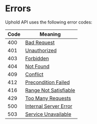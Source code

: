 # Errors

Uphold API uses the following error codes:

Code | Meaning
---- | --------------------------------------------------------------------------
400  | [Bad Request](https://tools.ietf.org/html/rfc7231#section-6.5.1)
401  | [Unauthorized](https://tools.ietf.org/html/rfc7235#section-3.1)
403  | [Forbidden](https://tools.ietf.org/html/rfc7231#section-6.5.3)
404  | [Not Found](https://tools.ietf.org/html/rfc7231#section-6.5.4)
409  | [Conflict](https://tools.ietf.org/html/rfc7231#section-6.5.8)
412  | [Precondition Failed](https://tools.ietf.org/html/rfc7232#section-4.2)
416  | [Range Not Satisfiable](https://tools.ietf.org/html/rfc7233#section-4.4)
429  | [Too Many Requests](http://tools.ietf.org/html/rfc6585#section-4)
500  | [Internal Server Error](https://tools.ietf.org/html/rfc7231#section-6.6.1)
503  | [Service Unavailable](https://tools.ietf.org/html/rfc7231#section-6.6.4)

